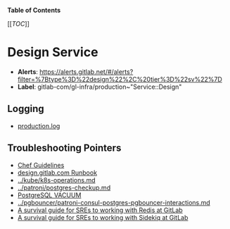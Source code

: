 <!-- MARKER: do not edit this section directly. Edit services/service-catalog.yml then run scripts/generate-docs -->

**Table of Contents**

[[_TOC_]]

# Design Service

* **Alerts**: <https://alerts.gitlab.net/#/alerts?filter=%7Btype%3D%22design%22%2C%20tier%3D%22sv%22%7D>
* **Label**: gitlab-com/gl-infra/production~"Service::Design"

## Logging

* [production.log](/var/log/version/)

## Troubleshooting Pointers

* [Chef Guidelines](../config_management/chef-guidelines.md)
* [design.gitlab.com Runbook](design-gitlab-com.md)
* [../kube/k8s-operations.md](../kube/k8s-operations.md)
* [../patroni/postgres-checkup.md](../patroni/postgres-checkup.md)
* [PostgreSQL VACUUM](../patroni/postgresql-vacuum.md)
* [../pgbouncer/patroni-consul-postgres-pgbouncer-interactions.md](../pgbouncer/patroni-consul-postgres-pgbouncer-interactions.md)
* [A survival guide for SREs to working with Redis at GitLab](../redis/redis-survival-guide-for-sres.md)
* [A survival guide for SREs to working with Sidekiq at GitLab](../sidekiq/sidekiq-survival-guide-for-sres.md)
<!-- END_MARKER -->

<!-- ## Summary -->

<!-- ## Architecture -->

<!-- ## Performance -->

<!-- ## Scalability -->

<!-- ## Availability -->

<!-- ## Durability -->

<!-- ## Security/Compliance -->

<!-- ## Monitoring/Alerting -->

<!-- ## Links to further Documentation -->
